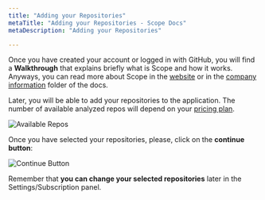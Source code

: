 ```yaml
---
title: "Adding your Repositories"
metaTitle: "Adding your Repositories - Scope Docs"
metaDescription: "Adding your Repositories"

---
```


Once you have created your account or logged in with GitHub, you will find a **Walkthrough** that explains briefly what is Scope and how it works. Anyways, you can read more about Scope in the [website](https://scope.ink "website") or in the [company information](https://docs.scope.ink/company-information "company information") folder of the docs.

Later, you will be able to add your repositories to the application. The number of available analyzed repos will depend on your [pricing plan](https://scope.ink/pricing "pricing plan").

![Available Repos](https://user-images.githubusercontent.com/48650098/71576942-892b7400-2af2-11ea-92e7-0ce8fe8febf6.png)

Once you have selected your repositories, please, click on the **continue button**:

![Continue Button](https://user-images.githubusercontent.com/48650098/71576978-aceeba00-2af2-11ea-99da-288012cffd39.png)

Remember that **you can change your selected repositories** later in the Settings/Subscription panel.